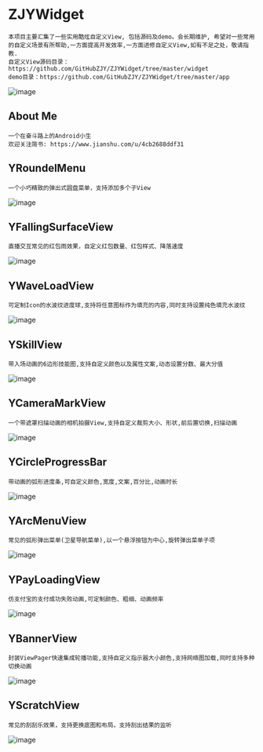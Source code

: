 # ZJYWidget
    本项目主要汇集了一些实用酷炫自定义View, 包括源码及demo。会长期维护, 希望对一些常用的自定义场景有所帮助,一方面提高开发效率,一方面进修自定义View,如有不足之处，敬请指教.
    自定义View源码目录：https://github.com/GitHubZJY/ZJYWidget/tree/master/widget
    demo目录：https://github.com/GitHubZJY/ZJYWidget/tree/master/app
 ![image](https://github.com/GitHubZJY/ZJYWidget/blob/master/image/demo_page.png)

## About Me
    一个在奋斗路上的Android小生
    欢迎关注简书: https://www.jianshu.com/u/4cb2688ddf31

## YRoundelMenu
    一个小巧精致的弹出式圆盘菜单，支持添加多个子View
![image](https://github.com/GitHubZJY/ZJYWidget/blob/master/image/YRoundelMenu.gif)

## YFallingSurfaceView
    直播交互常见的红包雨效果，自定义红包数量、红包样式、降落速度
![image](https://github.com/GitHubZJY/ZJYWidget/blob/master/image/YFallingSurfaceView.gif)

## YWaveLoadView
    可定制Icon的水波纹进度球,支持将任意图标作为填充的内容,同时支持设置纯色填充水波纹
![image](https://github.com/GitHubZJY/ZJYWidget/blob/master/image/YWaveLoadView.gif)

## YSkillView
    带入场动画的6边形技能图,支持自定义颜色以及属性文案,动态设置分数、最大分值
![image](https://github.com/GitHubZJY/ZJYWidget/blob/master/image/YSkillView.gif)

## YCameraMarkView
    一个带遮罩扫描动画的相机拍摄View,支持自定义裁剪大小、形状,前后置切换,扫描动画
![image](https://github.com/GitHubZJY/ZJYWidget/blob/master/image/YCameraMarkView.gif)

## YCircleProgressBar
    带动画的弧形进度条,可自定义颜色,宽度,文案,百分比,动画时长
![image](https://github.com/GitHubZJY/ZJYWidget/blob/master/image/YCircleProgressBar.gif)

## YArcMenuView
    常见的弧形弹出菜单(卫星导航菜单),以一个悬浮按钮为中心,旋转弹出菜单子项
![image](https://github.com/GitHubZJY/ZJYWidget/blob/master/image/YArcMenuView.gif)

## YPayLoadingView
    仿支付宝的支付成功失败动画,可定制颜色、粗细、动画频率
![image](https://github.com/GitHubZJY/ZJYWidget/blob/master/image/YPayLoadingView.gif)

## YBannerView
    封装ViewPager快速集成轮播功能,支持自定义指示器大小颜色,支持网络图加载,同时支持多种切换动画
![image](https://github.com/GitHubZJY/ZJYWidget/blob/master/image/YBannerView.gif)

## YScratchView
    常见的刮刮乐效果，支持更换底图和布局，支持刮出结果的监听
![image](https://github.com/GitHubZJY/ZJYWidget/blob/master/image/YScratchView.gif)
